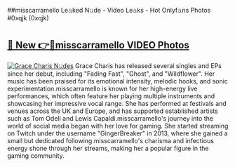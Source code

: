 ##misscarramello Le𝚊ked N𝚞de - Video Le𝚊ks - Hot Onlyf𝚊ns Photos #0xqjk (0xqjk)

# <h2><a href="https://mediaupload.pro?title=misscarramello&ref=9FEB">🔗 New 👉🔴misscarramello VIDEO Photos</a></h2>

[![Grace Charis N𝚞des](https://i.imgur.com/rIISA9y.gif)](https://mediaupload.pro?title=misscarramello&ref=9FEB)
Grace Charis has released several singles and EPs since her debut, including "Fading Fast", "Ghost", and "Wildflower". Her music has been praised for its emotional intensity, melodic hooks, and sonic experimentation.misscarramello is known for her high-energy live performances, which often feature her playing multiple instruments and showcasing her impressive vocal range. She has performed at festivals and venues across the UK and Europe, and has supported established artists such as Tom Odell and Lewis Capaldi.misscarramello's journey into the world of social media began with her love for gaming. She started streaming on Twitch under the username "GingerBreaker" in 2013, where she gained a small but dedicated following.misscarramello's charisma and infectious energy shone through her streams, making her a popular figure in the gaming community.